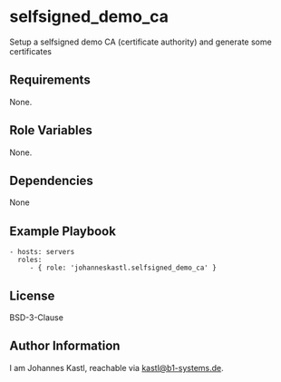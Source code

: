 selfsigned_demo_ca
=========

Setup a selfsigned demo CA (certificate authority) and generate some certificates

Requirements
------------

None.

Role Variables
--------------

None.

Dependencies
------------

None

Example Playbook
----------------

    - hosts: servers
      roles:
         - { role: 'johanneskastl.selfsigned_demo_ca' }

License
-------

BSD-3-Clause

Author Information
------------------

I am Johannes Kastl, reachable via kastl@b1-systems.de.
